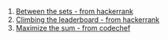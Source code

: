 1. [Between the sets - from hackerrank](https://www.hackerrank.com/challenges/between-two-sets)
2. [Climbing the leaderboard - from hackerrank](https://www.hackerrank.com/challenges/climbing-the-leaderboard)
3. [Maximize the sum - from codechef](https://www.codechef.com/problems/MAXISUM)
